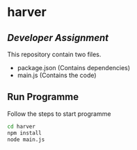 # harver
## _Developer Assignment_

This repository contain two files.

- package.json (Contains dependencies)
- main.js (Contains the code)

## Run Programme
Follow the steps to start programme

```sh
cd harver
npm install
node main.js
```

